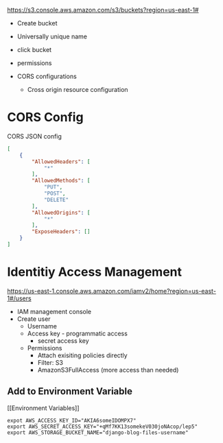 https://s3.console.aws.amazon.com/s3/buckets?region=us-east-1#

- Create bucket
- Universally unique name

- click bucket
- permissions
- CORS configurations
	- Cross origin resource configuration

# CORS Config

CORS JSON config

```JSON
[
    {
        "AllowedHeaders": [
            "*"
        ],
        "AllowedMethods": [
            "PUT",
            "POST",
            "DELETE"
        ],
        "AllowedOrigins": [
            "*"
        ],
        "ExposeHeaders": []
    }
]
```


# Identitiy Access Management

https://us-east-1.console.aws.amazon.com/iamv2/home?region=us-east-1#/users

- IAM management console
- Create user
	- Username
	- Access key - programmatic access
		- secret access key
	- Permissions
		- Attach exisiting policies directly
		- Filter: S3
		- AmazonS3FullAccess (more access than needed)

## Add to Environment Variable

[[Environment Variables]]

```
expot AWS_ACCESS_KEY_ID="AKIA6someIDOMPX7"
export AWS_SECRET_ACCESS_KEY="+qMf7KK13somekeV030joNAcop/lep5"
export AWS_STORAGE_BUCKET_NAME="django-blog-files-username"
```





